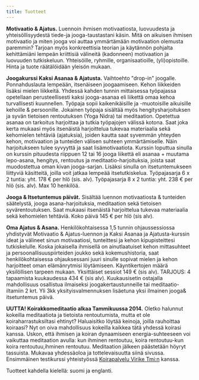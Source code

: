 ```yaml
---
title: Tuotteet
---
```


__Motivaatio & Ajatus.__ Luennoin ihmisen motivaatiosta, luovuudesta ja yhteisöllisyydestä tiede-ja jooga-taustastani käsin. Mitä on aikuisen
ihmisen motivaatio ja miten jooga voi auttaa ymmärtämään motivaation olemusta paremmin? Tarjoan myös konkreettisia teorian ja käytännön
pohjalta kehittämiäni lempeän kriittisiä välineitä (kadonneen) motivaation ja luovuuden tutkiskeluun. Yhteisöille, ryhmille,
organisaatioille, (yli)opistoille. Hinta ja tuote räätälöidään yleisön mukaan.

__Joogakurssi Kaksi Asanaa & Ajatusta.__ Vaihtoehto "drop-in" joogalle. Ponnahduslauta lempeään, itsenäiseen
joogaamiseen. Kehon liikkeiden lisäksi mielen liikkeitä. Yhdessä kahden tunnin mittaisessa työpajassa opetellaan perusteellisesti kaksi jooga-asanaa eli liikettä
omaa kehoa turvallisesti kuunnellen. Työpaja sopii kaikenikäisille ja -muotoisille aikuisille kehoille & persoonille. Jokainen työpaja
sisältää myös hengitysharjoituksen ja syvän tietoisen rentoutuksen (Yoga Nidra) tai meditaation. Opetettua asanaa on tarkoitus harjoittaa ja tutkia työpajojen välissä kotona. Saat joka kerta mukaasi myös
itsenäistä harjoittelua tukevaa materiaalia sekä kehomielen tehtäviä (ajatuksia), joiden kautta saat syvemmän yhteyden kehon, motivaation ja tunteiden välisen suhteen ymmärtämiselle. Näin harjoitukseen tulee syvyyttä ja saat lisämotivaatiota. Kurssin loputtua sinulla on kurssin pituudesta riippuen 12 tai 16 jooga liikettä eli asanaa + muutama lepo-asana, hengitys, rentoutus ja meditaatio-harjoituksia, joista saat muodostettua oman kivan jooga-sarjan. Lisäksi sinulla on itsetuntemukseen liittyviä käsitteitä, joilla voit jatkaa lempeää itsetutkiskelua. Työpajasarja 6 x 2 tuntia: yht. 178 € per hlö (sis. alv). Työpajasarja 8 x 2 tuntia: yht. 238 € per hlö (sis. alv). Max 10 henkilöä.

__Jooga & Itsetuntemus päivät.__ Sisältää luennon motivaatiosta & tunteiden säätelystä, jooga asana-harjoituksia, meditaation sekä tietoisen syvärentoutuksen. Saat mukaasi itsenäistä harjoittelua tukevaa materiaalia sekä kehomielen tehtäviä. Koko päivä 145 € per hlö (sis alv).

__Oma Ajatus & Asana.__ Henkilökohtaisessa 1,5 tunnin ohjaussessiossa yhdistyvät
Motivaatio & Ajatus-luennon ja Kaksi Asanaa ja Ajatusta-kurssin ideat ja välineet sinun motivaatiosi, tunteittesi ja kehon kipupisteittesi
tutkiskelulle. Koska jokaisella ihmisellä on ainutlaatuiset kehon mittasuhteet ja persoonallisuuspiirteiden joukko sekä
kokemushistoria, saat henkilökohtaisessa ohjauksessani juuri sinulle sopivat mielen ja kehon harjoitteet oman elämänrytmisi löytämiseen. Käyntikertojen määrä yksilöllisen tarpeen mukaan.  Yksittäiset sessiot 149 € (sis alv). TARJOUS: 4 tapaamista kuukaudessa 434 € (sis alv). Kuukausisetin ostajalla mahdollisuus osallistua ilmaiseksi joogakertaustunneille tai meditaatio-iltamiin 2 krt. Yli 3kk yksityisvalmennuksen lisäetuna yksi ilmainen jooga& itsetuntemus päivä.

__UUTTA! Koirakkomeditaatio alkaa Tammikuussa 2014.__ Oletko halunnut kokeilla meditaatiota ja tietoista rentoutumista, mutta et ole  koiraharrastuksiltasi ehtinyt? Haluaisitko löytää keinoja, joilla rauhoittaa koiraasi? Nyt on oiva mahdollisuus kokeilla kaikkea tätä yhdessä koirasi kanssa. Uskon, että ihmisen ja koiran  dynaamiseen energia-suhteeseen voi vaikuttaa meditaation avulla: kun ihminen rentoutuu, koira rentoutuu-kun koira rentoutuu,ihminen rentoutuu. Meditaation jälkeen päästetään höyryt tassuista. Mukavaa yhdessäoloa ja tottelevaisuutta siinä sivussa. Ensimmäinen testikurssi yhteistyössä [Koirapalvelu Virike Tmi:n](http://www.koirapalveluvirike.net/) kanssa.


Tuotteet kahdella kielellä: suomi ja englanti.
